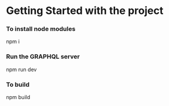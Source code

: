 # Getting Started with the project

### To install node modules
npm i

### Run the GRAPHQL server

npm run dev

### To build

npm build





